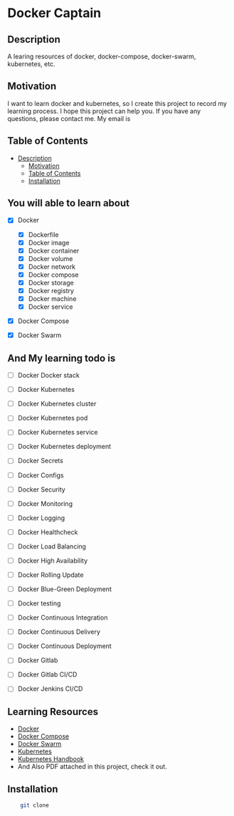 # Docker Captain

## Description

A learing resources of docker, docker-compose, docker-swarm, kubernetes, etc.

## Motivation

I want to learn docker and kubernetes, so I create this project to record my learning process. I hope this project can help you. If you have any questions, please contact me. My email is [ ](mailto:ayemunh@gmail.com)

## Table of Contents

  - [Description](#description)
    - [Motivation](#motivation)
    - [Table of Contents](#table-of-contents)
    - [Installation](#installation)

## You will able to learn about

- [x] Docker
    - [x] Dockerfile
    - [x] Docker image 
    - [x] Docker container
    - [x] Docker volume
    - [x] Docker network
    - [x] Docker compose
    - [x] Docker storage
    - [x] Docker registry
    - [x] Docker machine  
    - [x] Docker service
- [x] Docker Compose
- [x] Docker Swarm


## And My learning todo is 
 
- [ ] Docker Docker stack
- [ ] Docker Kubernetes
- [ ] Docker Kubernetes cluster
- [ ] Docker Kubernetes pod
- [ ] Docker Kubernetes service
- [ ] Docker Kubernetes deployment
- [ ] Docker Secrets
- [ ] Docker Configs
- [ ] Docker Security
- [ ] Docker Monitoring
- [ ] Docker Logging
- [ ] Docker Healthcheck
- [ ] Docker Load Balancing
- [ ] Docker High Availability
- [ ] Docker Rolling Update
- [ ] Docker Blue-Green Deployment
- [ ] Docker testing
- [ ] Docker Continuous Integration
- [ ] Docker Continuous Delivery
- [ ] Docker Continuous Deployment
- [ ] Docker Gitlab
- [ ] Docker Gitlab CI/CD
- [ ] Docker Jenkins CI/CD


## Learning Resources

- [Docker](https://www.docker.com/)
- [Docker Compose](https://docs.docker.com/compose/)
- [Docker Swarm](https://docs.docker.com/engine/swarm/)
- [Kubernetes](https://kubernetes.io/)
- [Kubernetes Handbook](https://jimmysong.io/kubernetes-handbook/)
- And Also PDF attached in this project, check it out.


## Installation

```bash
    git clone
```


